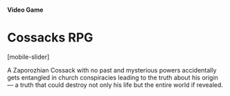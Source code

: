 
#### Video Game

# Cossacks RPG

[mobile-slider]

A Zaporozhian Cossack with no past and mysterious powers accidentally gets entangled in church conspiracies leading to the truth about his origin — a truth that could destroy not only his life but the entire world if revealed.